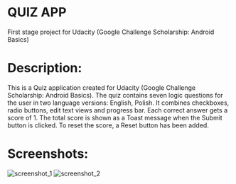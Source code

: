 # QUIZ APP
First stage project for Udacity (Google Challenge Scholarship: Android Basics)

# Description:
This is a Quiz application created for Udacity (Google Challenge Scholarship: Android Basics).
The quiz contains seven logic questions for the user in two language versions: English, Polish. 
It combines checkboxes, radio buttons, edit text views and progress bar.
Each correct answer gets a score of 1. The total score is shown as a Toast message when the Submit button is clicked.
To reset the score, a Reset button has been added.

# Screenshots:
![screenshot_1](https://user-images.githubusercontent.com/34196498/35831640-bb4cc8d4-0aca-11e8-8cc4-ba06fe5c6bdb.png)
![screenshot_2](https://user-images.githubusercontent.com/34196498/35831642-bb6b17ee-0aca-11e8-9119-3dafadfd348f.png)

